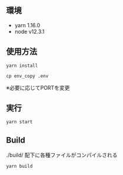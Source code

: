 ## 環境

- yarn 1.16.0
- node v12.3.1

## 使用方法

```
yarn install
```

```
cp env_copy .env
```
※必要に応じてPORTを変更

## 実行

```
yarn start
```

## Build

./build/ 配下に各種ファイルがコンパイルされる
```
yarn build
```
